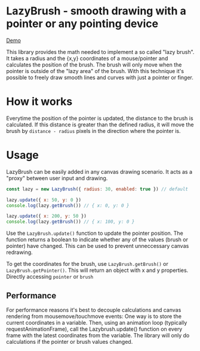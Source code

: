 # LazyBrush - smooth drawing with a pointer or any pointing device

[Demo](https://dulnan.net/var/lazybrush/)

This library provides the math needed to implement a so called "lazy brush". It takes a radius and the {x,y} coordinates of a mouse/pointer and calculates the position of the brush.
The brush will only move when the pointer is outside of the "lazy area" of the brush. With this technique it's possible to freely draw smooth lines and curves with just a pointer or finger.

# How it works
Everytime the position of the pointer is updated, the distance to the brush is calculated.
If this distance is greater than the defined radius, it will move the brush by `distance - radius` pixels in the direction where the pointer is.

# Usage
LazyBrush can be easily added in any canvas drawing scenario. It acts as a "proxy" between user input and drawing.

```javascript
const lazy = new LazyBrush({ radius: 30, enabled: true }) // default

lazy.update({ x: 50, y: 0 })
console.log(lazy.getBrush()) // { x: 0, y: 0 }

lazy.update({ x: 200, y: 50 })
console.log(lazy.getBrush()) // { x: 100, y: 0 }
```

Use the `LazyBrush.update()` function to update the pointer position. The function returns a boolean to indicate whether any of the values (brush or pointer) have changed.
This can be used to prevent unneccessary canvas redrawing.

To get the coordinates for the brush, use `LazyBrush.getBrush()` or `LazyBrush.getPointer()`. This will return an object with x and y properties. Directly accessing `pointer` or `brush` 

## Performance
For performance reasons it's best to decouple calculations and canvas rendering from mousemove/touchmove events: One way is to store the current coordinates in a variable.
Then, using an animation loop (typically requestAnimationFrame), call the Lazybrush.update() function on every frame with the latest coordinates from the variable.
The library will only do calculations if the pointer or brush values changed.
